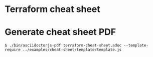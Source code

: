 # Terraform cheat sheet

# Generate cheat sheet PDF

`$ ./bin/asciidoctorjs-pdf terraform-cheat-sheet.adoc --template-require ../examples/cheat-sheet/template/template.js`
